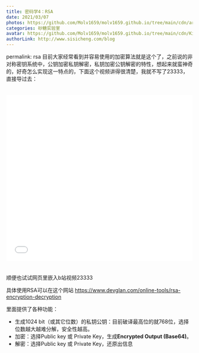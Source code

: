 ```yaml
---
title: 密码学4：RSA
date: 2021/03/07
photos: https://github.com/Molv1659/molv1659.github.io/tree/main/cdn/article-covers/7.JPG
categories: 砂糖实验室
avatar: https://github.com/Molv1659/molv1659.github.io/tree/main/cdn/Kirito1.jpg
authorLink: http://www.sisicheng.com/blog
---
```

permalink: rsa
目前大家经常看到并容易使用的加密算法就是这个了，之前说的非对称密钥系统中，公钥加密私钥解密，私钥加密公钥解密的特性，想起来就蛮神奇的，好奇怎么实现这一特点的，下面这个视频讲得很清楚，我就不写了23333，直接导过去：

<iframe src="//player.bilibili.com/player.html?aid=74730093&amp;bvid=BV1gE411i7Xr&amp;cid=127832422&amp;page=1" scrolling="no" border="0" frameborder="no" framespacing="0" allowfullscreen="true" style="width: 100%; height: 450px; max-width: 100%; align: center; padding: 20px 0 "> </iframe>

顺便也试试网页里嵌入b站视频23333

具体使用RSA可以在这个网站 https://www.devglan.com/online-tools/rsa-encryption-decryption

里面提供了各种功能：

- 生成1024 bit（或其它位数）的私钥公钥：目前破译最高位的就768位，选择位数越大越难分解，安全性越高。
- 加密：选择Public key 或 Private Key，生成**Encrypted Output (Base64)**。
- 解密：选择Public key 或 Private Key，还原出信息
